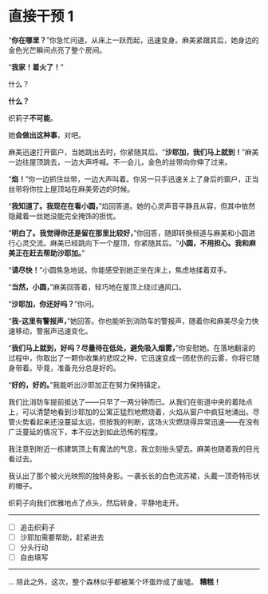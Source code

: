 # 直接干预 1

“**你在哪里？**”你急忙问道，从床上一跃而起，迅速变身。麻美紧跟其后，她身边的金色光芒瞬间点亮了整个房间。

“**我家！着火了！**”

什么？

**什么？**

织莉子**不可能**。

她**会做出这种事**，对吧。

麻美迅速打开窗户，当她跳出去时，你紧随其后。“**沙耶加，我们马上就到！**”麻美一边往屋顶跳去，一边大声呼喊。不一会儿，金色的丝带向你伸了过来。

“**焰！**”你一边抓住丝带，一边大声叫着。你另一只手迅速关上了身后的窗户，正当丝带将你拉上屋顶站在麻美旁边的时候。

“**我知道了。我现在在看小圆，**”焰回答道。她的心灵声音平静且从容，但其中依然隐藏着一丝她没能完全掩饰的担忧。

“**明白了。我觉得你还是留在那里比较好，**”你回答，随即转换频道与麻美和小圆进行心灵交流。麻美已经跳向下一个屋顶，你紧随其后。“**小圆，不用担心。我和麻美正在赶去帮助沙耶加。**”

“**请尽快！**”小圆焦急地说。你能感受到她正坐在床上，焦虑地揉着双手。

“**当然，小圆，**”麻美回答着，轻巧地在屋顶上绕过通风口。

“**沙耶加，你还好吗？**”你问。

“**我-这里有警报声，**”她回答。你也能听到消防车的警报声，随着你和麻美尽全力快速移动，警报声迅速变化。

“**我们马上就到，好吗？尽量待在低处，避免吸入烟雾，**”你安慰她。在落地翻滚的过程中，你取出了一颗你收集的悲叹之种，它迅速变成一团悲伤的云雾，你将它随身带着。毕竟，准备充分总是好的。

“**好的，好的。**”我能听出沙耶加正在努力保持镇定。

我们比消防车提前抵达了——只早了一两分钟而已。从我们在街道中央的着陆点上，可以清楚地看到沙耶加的公寓正猛烈地燃烧着，火焰从窗户中疯狂地涌出。尽管火势看起来还没蔓延太远，但按我的判断，这场火灾燃烧得异常迅速——在没有广泛蔓延的情况下，本不应达到如此恐怖的程度。

我注意到附近一栋建筑顶上有魔法的气息，我立刻抬头望去。麻美也随着我的目光看过去。

我认出了那个被火光映照的独特身影。一袭长长的白色流苏裙，头戴一顶奇特形状的帽子。

织莉子向我们优雅地点了点头，然后转身，平静地走开。

---

- [ ] 追击织莉子
- [ ] 沙耶加需要帮助，赶紧进去
- [ ] 分头行动
- [ ] 自由填写

---

... 除此之外，这次，整个森林似乎都被某个坏蛋炸成了废墟。
**糟糕！**
